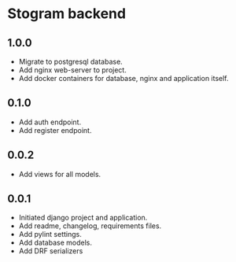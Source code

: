 # Stogram backend

## 1.0.0

- Migrate to postgresql database.
- Add nginx web-server to project.
- Add docker containers for database, nginx and application itself.

## 0.1.0

- Add auth endpoint.
- Add register endpoint.

## 0.0.2

- Add views for all models.

## 0.0.1

- Initiated django project and application.
- Add readme, changelog, requirements files.
- Add pylint settings.
- Add database models.
- Add DRF serializers
